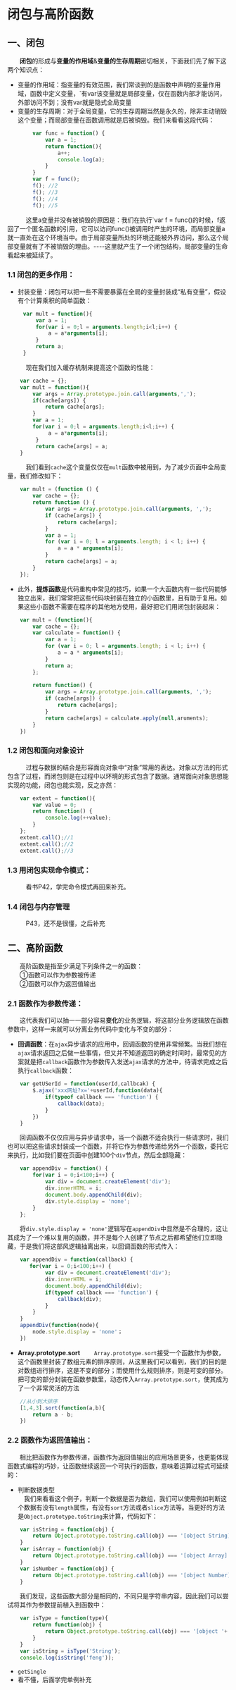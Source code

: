 # 闭包与高阶函数
## 一、闭包
&emsp;&emsp;**闭包**的形成与**变量的作用域**&**变量的生存周期**密切相关，下面我们先了解下这两个知识点：
* 变量的作用域：指变量的有效范围，我们常谈到的是函数中声明的变量作用域，函数中定义变量，`有var该变量就是局部变量，仅在函数内部才能访问，外部访问不到；没有var就是隐式全局变量
* 变量的生存周期：对于全局变量，它的生存周期当然是永久的，除非主动销毁这个变量；而局部变量在函数调用就是后被销毁。我们来看看这段代码：
```javascript
        var func = function() {
            var a = 1;
            return function(){
                a++;
                console.log(a);
            }
        }
        var f = func();
        f(); //2
        f(); //3
        f(); //4
        f(); //5
```
&emsp;&emsp;&emsp;这里a变量并没有被销毁的原因是：我们在执行`var f = func()的时候，f返回了一个匿名函数的引用，它可以访问func()被调用时产生的环境，而局部变量a就一直处在这个环境当中。由于局部变量所处的环境还能被外界访问，那么这个局部变量就有了不被销毁的理由。----这里就产生了一个闭包结构，局部变量的生命看起来被延续了。
### 1.1 闭包的更多作用：
* 封装变量：闭包可以把一些不需要暴露在全局的变量封装成“私有变量”，假设有个计算乘积的简单函数：
```javascript
     var mult = function(){
         var a = 1;
         for(var i = 0;l = arguments.length;i<l;i++) {
             a = a*arguments[i];
         }
         return a;
     }
```
&emsp;&emsp;&emsp;现在我们加入缓存机制来提高这个函数的性能：
```javascript
	var cache = {};
	var mult = function(){
        var args = Array.prototype.join.call(arguments,',');
        if(cache[args]) {
            return cache[args];
        }
        var a = 1;
        for(var i = 0;l = arguments.length;i<l;i++) {
             a = a*arguments[i];
         }
         return cache[args] = a;
	}
```
&emsp;&emsp;&emsp;我们看到`cache`这个变量仅仅在`mult`函数中被用到，为了减少页面中全局变量，我们修改如下：
```javascript
    var mult = (function () {
        var cache = {};
        return function () {
            var args = Array.prototype.join.call(arguments, ',');
            if (cache[args]) {
                return cache[args];
            }
            var a = 1;
            for (var i = 0; l = arguments.length; i < l; i++) {
                a = a * arguments[i];
            }
            return cache[args] = a;
        }
    });
```

* 此外，**提炼函数**是代码重构中常见的技巧，如果一个大函数内有一些代码能够独立出来，我们常常把这些代码块封装在独立的小函数里，且有助于复用。如果这些小函数不需要在程序的其他地方使用，最好把它们用闭包封装起来：

```javascript
    var mult = (function(){
        var cache = {};
        var calculate = function() {
            var a = 1;
            for (var i = 0; l = arguments.length; i < l; i++) {
                a = a * arguments[i];
            }
            return a;
        };
        
        return function() {
            var args = Array.prototype.join.call(arguments, ',');
            if (cache[args]) {
                return cache[args];
            }
            return cache[args] = calculate.apply(null,aruments);
        }
    })
```

### 1.2 闭包和面向对象设计
&emsp;&emsp;&emsp;过程与数据的结合是形容面向对象中“对象”常用的表达。对象以方法的形式包含了过程，而闭包则是在过程中以环境的形式包含了数据。通常面向对象思想能实现的功能，闭包也能实现，反之亦然：
```javascript
    var extent = function(){
        var value = 0;
        return function() {
            console.log(++value);
        }
    };
    extent.call();//1
    extent.call();//2
    extent.call();//3
```
### 1.3 用闭包实现命令模式：
&emsp;&emsp;&emsp;看书P42，学完命令模式再回来补充。
### 1.4 闭包与内存管理 
&emsp;&emsp;&emsp;P43，还不是很懂，之后补充


## 二、高阶函数
&emsp;&emsp;高阶函数是指至少满足下列条件之一的函数：  
&emsp;&emsp;①函数可以作为参数被传递  
&emsp;&emsp;②函数可以作为返回值输出

### 2.1 函数作为参数传递：
&emsp;&emsp;这代表我们可以抽一一部分容易**变化**的业务逻辑，将这部分业务逻辑放在函数参数中，这样一来就可以分离业务代码中变化与不变的部分：

* **回调函数**：在`ajax`异步请求的应用中，回调函数的使用非常频繁。当我们想在`ajax`请求返回之后做一些事情，但又并不知道返回的确定时间时，最常见的方案就是把`callback`函数作为参数传入发送`ajax`请求的方法中，待请求完成之后执行`callback`函数：
```javascript
    var getUSerId = function(userId,callbcak) {
        $.ajax('xxx网址?x='+userId,function(data){
            if(typeof callback === 'function') {
                callback(data);
            }
        })
    }
```
&emsp;&emsp;回调函数不仅仅应用与异步请求中，当一个函数不适合执行一些请求时，我们也可以把这些请求封装成一个函数，并将它作为参数传递给另外一个函数，委托它来执行，比如我们要在页面中创建100个`div`节点，然后全部隐藏：
```javascript
    var appendDiv = function() {
        for(var i = 0;i<100;i++) {
            var div = document.createElement('div');
            div.innerHTML = i;
            document.body.appendChild(div);
            div.style.display = 'none';
        }
    };
```
&emsp;&emsp;将`div.style.display = 'none'`逻辑写在`appendDiv`中显然是不合理的，这让其成为了一个难以复用的函数，并不是每个人创建了节点之后都希望他们立即隐藏，于是我们将这部风逻辑抽离出来，以回调函数的形式传入：
```javascript
	var appendDiv = function(callback) {
       for(var i = 0;i<100;i++) {
            var div = document.createElement('div');
            div.innerHTML = i;
            document.body.appendChild(div);
            if(typeof callback === 'function') {
                callback(div);
            }
        }
	}
	appendDiv(function(node){
        node.style.display = 'none'；
	})
```
* **Array.prototype.sort**
&emsp;&emsp;`Array.prototype.sort`接受一个函数作为参数，这个函数里封装了数组元素的排序原则，从这里我们可以看到，我们的目的是对数组进行排序，这是不变的部分；而使用什么规则排序，则是可变的部分。把可变的部分封装在函数参数里，动态传入`Array.prototype.sort`，使其成为了一个非常灵活的方法
```javascript
    //从小到大排序
    [1,4,3].sort(function(a,b){
        return a - b;
    })
```

### 2.2 函数作为返回值输出：
&emsp;&emsp;相比把函数作为参数传递，函数作为返回值输出的应用场景更多，也更能体现函数式编程的巧妙，让函数继续返回一个可执行的函数，意味着运算过程式可延续的：  
* 判断数据类型  
&emsp;我们来看看这个例子，判断一个数据是否为数组，我们可以使用例如判断这个数据有没有`length`属性，有没有`sort`方法或者`slice`方法等。当更好的方法是`Object.prototype.toString`来计算，代码如下：
```javascript
    var isString = function(obj) {
        return Object.prototype.toString.call(obj) === '[object String]';
    }
    var isArray = function(obj) {
        return Object.prototype.toString.call(obj) === '[object Array]';
    }
    var isNumber = function(obj) {
        return Object.prototype.toString.call(obj) === '[object Number]';
    }
```
&emsp;&emsp;我们发现，这些函数大部分是相同的，不同只是字符串内容，因此我们可以尝试将其作为参数提前植入到函数中：
```javascript
    var isType = function(type){
        return function(obj) {
            return Object.prototype.toString.call(obj) === '[object '+ type +']';
        }
    }
    var isString = isType('String');
    console.log(isString('feng'));
```
* `getSingle`
* 看不懂，后面学完单例补充